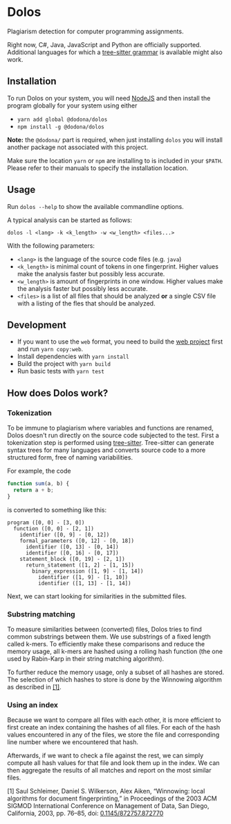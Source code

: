 # Dolos

Plagiarism detection for computer programming assignments.

Right now, C#, Java, JavaScript and Python are officially supported. Additional languages for which a [tree-sitter grammar](https://yarnpkg.com/en/packages?q=tree-sitter-) is available might also work.

## Installation

To run Dolos on your system, you will need [NodeJS](https://nodejs.org/) and then
install the program globally for your system using either

- `yarn add global @dodona/dolos`
- `npm install -g @dodona/dolos`

**Note:** the `@dodona/` part is required, when just installing `dolos` you will
install another package not associated with this project.

Make sure the location `yarn` or `npm` are installing to is included in your
`$PATH`. Please refer to their manuals to specify the installation location.

## Usage

Run `dolos --help` to show the available commandline options.

A typical analysis can be started as follows:

```
dolos -l <lang> -k <k_length> -w <w_length> <files...>
```

With the following parameters:
- `<lang>` is the language of the source code files (e.g. `java`)
- `<k_length>` is minimal count of tokens in one fingerprint. Higher values make the analysis faster but possibly less accurate.
- `<w_length>` is amount of fingerprints in one window. Higher values make the analysis faster but possibly less accurate.
- `<files>` is a list of all files that should be analyzed **or** a single CSV file with a listing of the fles that should be analyzed.


## Development

- If you want to use the `web` format, you need to build the [web project](../web/) first and run `yarn copy:web`.
- Install dependencies with `yarn install`
- Build the project with `yarn build`
- Run basic tests with `yarn test`

## How does Dolos work?

### Tokenization

To be immune to plagiarism where variables and functions are renamed, Dolos doesn't run directly on the source code subjected to the test. First a tokenization step is performed using [tree-sitter](http://tree-sitter.github.io/tree-sitter/). Tree-sitter can generate syntax trees for many languages and converts source code to a more structured form, free of naming variabilities.

For example, the code

```javascript
function sum(a, b) {
  return a + b;
}
```

is converted to something like this:

```
program ([0, 0] - [3, 0])
  function ([0, 0] - [2, 1])
    identifier ([0, 9] - [0, 12])
    formal_parameters ([0, 12] - [0, 18])
      identifier ([0, 13] - [0, 14])
      identifier ([0, 16] - [0, 17])
    statement_block ([0, 19] - [2, 1])
      return_statement ([1, 2] - [1, 15])
        binary_expression ([1, 9] - [1, 14])
          identifier ([1, 9] - [1, 10])
          identifier ([1, 13] - [1, 14])
```

Next, we can start looking for similarities in the submitted files.

### Substring matching

To measure similarities between (converted) files, Dolos tries to find common substrings between them.
We use substrings of a fixed length called k-mers. To efficiently make these comparisons and reduce the memory usage, all k-mers are hashed using a rolling hash function (the one used by Rabin-Karp in their string matching algorithm).

To further reduce the memory usage, only a subset of all hashes are stored. The selection of which hashes to store is done by the Winnowing algorithm as described in [[1]](http://theory.stanford.edu/~aiken/publications/papers/sigmod03.pdf).

### Using an index

Because we want to compare all files with each other, it is more efficient to first create an index containing the hashes of all files. For each of the hash values encountered in any of the files, we store the file and corresponding line number where we encountered that hash.

Afterwards, if we want to check a file against the rest, we can simply compute all hash values for that file and look them up in the index. We can then aggregate the results of all matches and report on the most similar files.

[1] Saul Schleimer, Daniel S. Wilkerson, Alex Aiken, “Winnowing: local algorithms for document fingerprinting,” in Proceedings of the 2003 ACM SIGMOD International Conference on Management of Data, San Diego, California, 2003, pp. 76–85, doi: [0.1145/872757.872770](http://dx.doi.org/0.1145/872757.872770)
